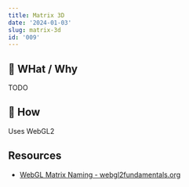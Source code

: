 ```yaml
---
title: Matrix 3D
date: '2024-01-03'
slug: matrix-3d
id: '009'
---
```


## 🚧 WHat / Why

TODO

## 🚧 How

Uses WebGL2

## Resources

- [WebGL Matrix Naming - webgl2fundamentals.org](https://webgl2fundamentals.org/webgl/lessons/webgl-matrix-naming.html)
